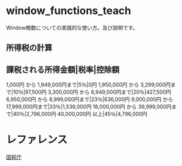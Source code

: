 # window_functions_teach
Window関数についての実践的な使い方。及び説明です。

## 所得税の計算

課税される所得金額|税率|控除額
---------------------------------
1,000円 から 1,949,000円まで|5％|0円
1,950,000円 から 3,299,000円まで|10％|97,500円
3,300,000円 から 6,949,000円まで|20％|427,500円
6,950,000円 から 8,999,000円まで|23％|636,000円
9,000,000円 から 17,999,000円まで|33％|1,536,000円
18,000,000円 から 39,999,000円まで|40％|2,796,000円
40,000,000円 以上|45％|4,796,000円


# レファレンス
[国税庁](https://www.nta.go.jp/taxes/shiraberu/taxanswer/shotoku/2260.htm)
